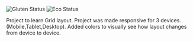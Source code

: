 ![Gluten Status](https://img.shields.io/badge/Gluten-Free-green.svg)
![Eco Status](https://img.shields.io/badge/ECO-Friendly-green.svg)<br>

Project to learn Grid layout. Project was made responsive for 3 devices. (Mobile,Tablet,Desktop). Added colors to visually see how layout changes from device to device.
